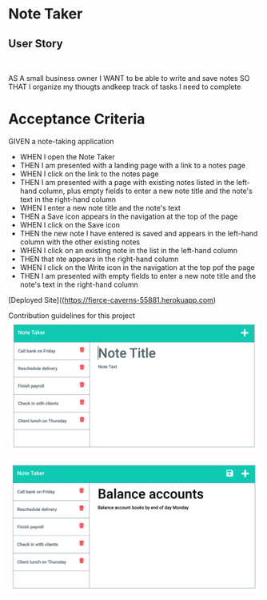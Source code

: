 # Note Taker

## User Story

<br>

AS A small business owner
I WANT to be able to write and save notes
SO THAT I organize my thougts andkeep track of tasks I need to complete

# Acceptance Criteria

GIVEN a note-taking application
<br>

<ul>
<li>WHEN I open the Note Taker</li>
<li>THEN I am presented with a landing page with a link to a notes page</li>
<li>WHEN I click on the link to the notes page</li>
<li>THEN I am presented with a page with existing notes listed in the left-hand column, plus empty fields to enter a new note title and the note's text in the right-hand column</li>
<li>WHEN I enter a new note title and the note's text</li>
<li>THEN a Save icon appears in the navigation at the top of the page</li>
<li>WHEN I click on the Save icon</li>
<li>THEN the new note I have entered is saved and appears in the left-hand column with the other existing notes</li>
<li>WHEN I click on an existing note in the list in the left-hand column</li>
<li>THEN that nte appears in the right-hand column</li>
<li>WHEN I click on the Write icon in the navigation at the top pof the page</li>
<li>THEN I am presented with empty fields to enter a new note title and the note's text in the right-hand column</li>
</ul>

[Deployed Site]((https://fierce-caverns-55881.herokuapp.com)

Contribution guidelines for this project
<img src="./assets/images/express-homework-demo-01.png"/>

<img src="./assets/images/express-homework-demo-02.png"/>
